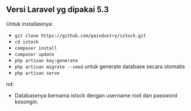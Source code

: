 ## Versi Laravel yg dipakai 5.3 ##

Untuk installasinya:
* `git clone https://github.com/paindustry/istock.git`
* `cd istock`
* `composer install`
* `composer update`
* `php artisan key:generate`
* `php artisan migrate --seed` untuk generate database secara otomatis
* `php artisan serve`

nd:
* Databasenya bernama istock dengan username root dan password kosongin.

